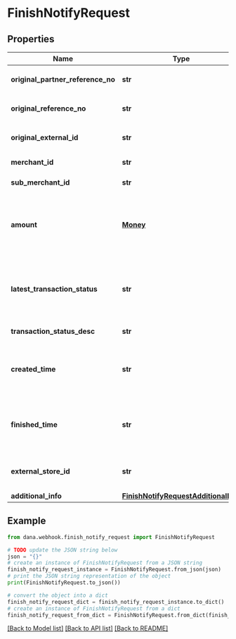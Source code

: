 # FinishNotifyRequest


## Properties

Name | Type | Description | Notes
------------ | ------------- | ------------- | -------------
**original_partner_reference_no** | **str** | Original transaction identifier on DANA system | 
**original_reference_no** | **str** | Original transaction identifier on partner system | 
**original_external_id** | **str** | Original external identifier on header message | [optional] 
**merchant_id** | **str** | Unique identifier per each merchant | 
**sub_merchant_id** | **str** | Information of sub merchant identifier | [optional] 
**amount** | [**Money**](Money.md) | Amount. Contains two sub-fields:<br /> 1. Value: Transaction amount, including the cents<br /> 2. Currency: Currency code based on ISO<br />  | 
**latest_transaction_status** | **str** | Transaction status code:<br /> - 00 &#x3D; Success, the order has been paid<br /> - 05 &#x3D; Cancelled, the order has been closed because it is expired<br />  | 
**transaction_status_desc** | **str** | Description of transaction status | [optional] 
**created_time** | **str** | Transaction created time, in format YYYY-MM-DDTHH:mm:ss+07:00. Time must be in GMT+7 (Jakarta time) | 
**finished_time** | **str** | Transaction finished time, in format YYYY-MM-DDTHH:mm:ss+07:00. Time must be in GMT+7 (Jakarta time) | 
**external_store_id** | **str** | Store identifier to indicate to which store this payment belongs to | [optional] 
**additional_info** | [**FinishNotifyRequestAdditionalInfo**](FinishNotifyRequestAdditionalInfo.md) | Additional information | [optional] 

## Example

```python
from dana.webhook.finish_notify_request import FinishNotifyRequest

# TODO update the JSON string below
json = "{}"
# create an instance of FinishNotifyRequest from a JSON string
finish_notify_request_instance = FinishNotifyRequest.from_json(json)
# print the JSON string representation of the object
print(FinishNotifyRequest.to_json())

# convert the object into a dict
finish_notify_request_dict = finish_notify_request_instance.to_dict()
# create an instance of FinishNotifyRequest from a dict
finish_notify_request_from_dict = FinishNotifyRequest.from_dict(finish_notify_request_dict)
```
[[Back to Model list]](../README.md#documentation-for-models) [[Back to API list]](../README.md#documentation-for-api-endpoints) [[Back to README]](../README.md)


